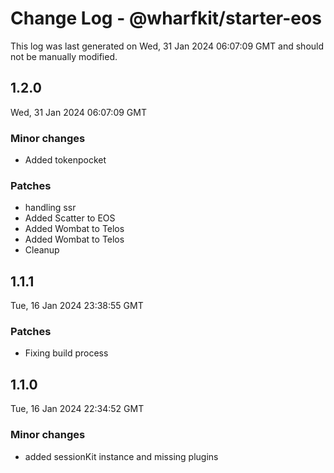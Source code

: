 # Change Log - @wharfkit/starter-eos

This log was last generated on Wed, 31 Jan 2024 06:07:09 GMT and should not be manually modified.

## 1.2.0
Wed, 31 Jan 2024 06:07:09 GMT

### Minor changes

- Added tokenpocket

### Patches

- handling ssr
- Added Scatter to EOS
- Added Wombat to Telos
- Added Wombat to Telos
- Cleanup

## 1.1.1
Tue, 16 Jan 2024 23:38:55 GMT

### Patches

- Fixing build process

## 1.1.0
Tue, 16 Jan 2024 22:34:52 GMT

### Minor changes

- added sessionKit instance and missing plugins

